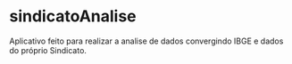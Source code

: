 # sindicatoAnalise

Aplicativo feito para realizar a analise de dados convergindo IBGE e dados do próprio Sindicato.
